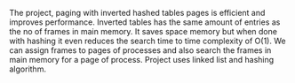 The project, paging with inverted hashed tables  pages is efficient and improves performance.  Inverted tables has the same amount of entries as the no of frames in  main memory. It saves space memory but when done with hashing it even reduces the search time to time complexity of O(1). We can assign frames to pages of processes and also search the frames in main memory for a page of process. Project uses linked list and hashing algorithm.
